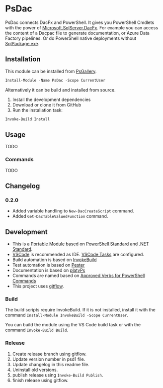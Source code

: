 # PsDac

PsDac connects DacFx and PowerShell. It gives you PowerShell Cmdlets with the power of [Microsoft.SqlServer.DacFx](https://www.nuget.org/packages/Microsoft.SqlServer.DacFx). For example you can access the content of a Dacpac file to generate documentation, or Azure Data Factory pipelines. Or do PowerShell native deployments without [SqlPackage.exe](https://docs.microsoft.com/de-de/sql/tools/sqlpackage/sqlpackage?view=sql-server-ver15).

## Installation

This module can be installed from [PsGallery](https://www.powershellgallery.com/packages/PsDac).

```powershell
Install-Module -Name PsDac -Scope CurrentUser
```

Alternatively it can be build and installed from source.

1. Install the development dependencies
2. Download or clone it from GitHub
3. Run the installation task:

```powershell
Invoke-Build Install
```

## Usage

TODO

### Commands

TODO

## Changelog

### 0.2.0

- Added variable handling to `New-DacCreateScript` command.
- Added `Get-DacTableValuedFunction` command.

## Development

- This is a [Portable Module](https://docs.microsoft.com/de-de/powershell/scripting/dev-cross-plat/writing-portable-modules?view=powershell-7) based on [PowerShell Standard](https://github.com/powershell/powershellstandard) and [.NET Standard](https://docs.microsoft.com/en-us/dotnet/standard/net-standard).
- [VSCode](https://code.visualstudio.com) is recommended as IDE. [VSCode Tasks](https://code.visualstudio.com/docs/editor/tasks) are configured.
- Build automation is based on [InvokeBuild](https://github.com/nightroman/Invoke-Build)
- Test automation is based on [Pester](https://pester.dev)
- Documentation is based on [platyPs](https://github.com/PowerShell/platyPS)
- Commands are named based on [Approved Verbs for PowerShell Commands](https://docs.microsoft.com/de-de/powershell/scripting/developer/cmdlet/approved-verbs-for-windows-powershell-commands)
- This project uses [gitflow](https://github.com/nvie/gitflow).

### Build

The build scripts require InvokeBuild. If it is not installed, install it with the command `Install-Module InvokeBuild -Scope CurrentUser`.

You can build the module using the VS Code build task or with the command `Invoke-Build Build`.

### Release

1. Create release branch using gitflow.
2. Update version number in psd1 file.
3. Update changelog in this readme file.
4. Uninstall old versions.
5. publish release using `Invoke-Build Publish`.
6. finish release using gitflow.
